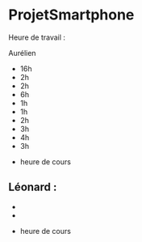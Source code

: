 # ProjetSmartphone

Heure de travail :

Aurélien
 - 16h
 - 2h
 - 2h
 - 6h
 - 1h
 - 1h
 - 2h
 - 3h
 - 4h
 - 3h
 + heure de cours
 
 Léonard :
 - 
 - 
 - 
 + heure de cours

